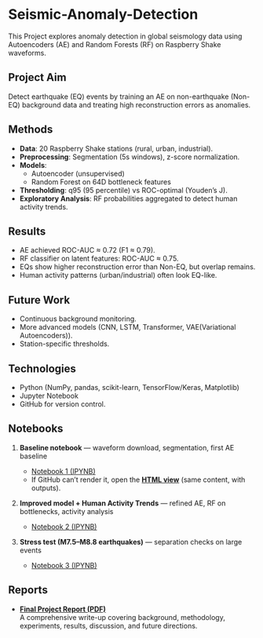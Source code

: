 # Seismic-Anomaly-Detection
This Project explores anomaly detection in global seismology data using Autoencoders (AE) and Random Forests (RF) on Raspberry Shake waveforms.

## Project Aim  
Detect earthquake (EQ) events by training an AE on non-earthquake (Non-EQ) background data and treating high reconstruction errors as anomalies.  

## Methods  
- **Data**: 20 Raspberry Shake stations (rural, urban, industrial).  
- **Preprocessing**: Segmentation (5s windows), z-score normalization.  
- **Models**:  
  - Autoencoder (unsupervised)  
  - Random Forest on 64D bottleneck features  
- **Thresholding**: q95 (95 percentile) vs ROC-optimal (Youden’s J).  
- **Exploratory Analysis**: RF probabilities aggregated to detect human activity trends.  

## Results  
- AE achieved ROC-AUC ≈ 0.72 (F1 ≈ 0.79).  
- RF classifier on latent features: ROC-AUC ≈ 0.75.  
- EQs show higher reconstruction error than Non-EQ, but overlap remains.  
- Human activity patterns (urban/industrial) often look EQ-like.  

## Future Work  
- Continuous background monitoring.  
- More advanced models (CNN, LSTM, Transformer, VAE(Variational Autoencoders)).  
- Station-specific thresholds.  

## Technologies  
- Python (NumPy, pandas, scikit-learn, TensorFlow/Keras, Matplotlib)  
- Jupyter Notebook  
- GitHub for version control.
  
## Notebooks
1. **Baseline notebook** — waveform download, segmentation, first AE baseline  
   - [Notebook 1 (IPYNB)](notebooks/PROJECT.ipynb)  
   - If GitHub can’t render it, open the **[HTML view](notebooks/PROJECT.html)** (same content, with outputs).

2. **Improved model + Human Activity Trends** — refined AE, RF on bottlenecks, activity analysis  
   - [Notebook 2 (IPYNB)](notebooks/ProjectCONTD2.ipynb)

3. **Stress test (M7.5–M8.8 earthquakes)** — separation checks on large events  
   - [Notebook 3 (IPYNB)](notebooks/PROJT3.ipynb)

## Reports
- **[Final Project Report (PDF)](reports/Final_Project_Report_Anomaly_Detection.pdf)**  
  A comprehensive write-up covering background, methodology, experiments, results, discussion, and future directions.  
